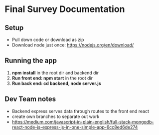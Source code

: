 # Final Survey Documentation

## Setup
* Pull down code or download as zip
* Download node just once: https://nodejs.org/en/download/

## Running the app
1. **npm install** in the root dir and backend dir  
2. **Run front end: npm start** in the root dir
3. **Run back end: cd backend, node server.js**

  
## Dev Team notes
* Backend express serves data through routes to the front end react
* create own branches to separate out work
* https://medium.com/javascript-in-plain-english/full-stack-mongodb-react-node-js-express-js-in-one-simple-app-6cc8ed6de274
